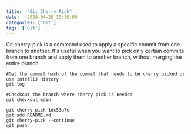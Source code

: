```yaml
---
title:  "Git Cherry Pick"
date:   2024-04-20 13:30:00
categories: ['Git']
tags: ['Git']
---
```


Git cherry-pick is a command used to apply a specific commit from one branch to
another.
It's useful when you want to pick only certain commits from one branch and apply
them to another branch, without merging the entire branch

```shell
#Get the commit hash of the commit that needs to be cherry picked or use intelliJ History
git log

#Checkout the branch where cherry pick is needed
git checkout main

git cherry-pick 1dc53a7e
git add README.md
git cherry-pick --continue
git push
```



